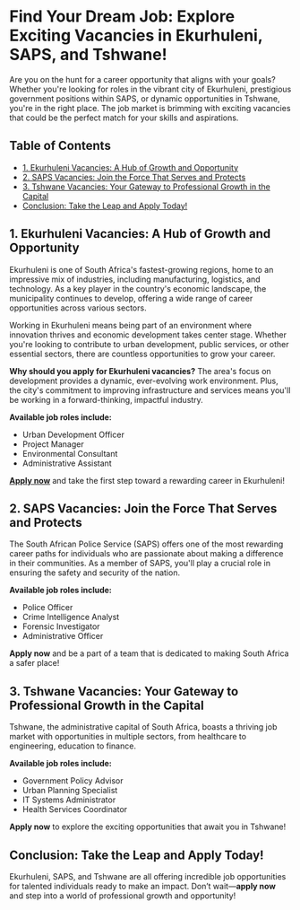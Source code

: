 # Find Your Dream Job: Explore Exciting Vacancies in Ekurhuleni, SAPS, and Tshwane!

Are you on the hunt for a career opportunity that aligns with your goals? Whether you're looking for roles in the vibrant city of Ekurhuleni, prestigious government positions within SAPS, or dynamic opportunities in Tshwane, you're in the right place. The job market is brimming with exciting vacancies that could be the perfect match for your skills and aspirations.

## Table of Contents
- [1. Ekurhuleni Vacancies: A Hub of Growth and Opportunity](#1-ekurhuleni-vacancies-a-hub-of-growth-and-opportunity)
- [2. SAPS Vacancies: Join the Force That Serves and Protects](#2-saps-vacancies-join-the-force-that-serves-and-protects)
- [3. Tshwane Vacancies: Your Gateway to Professional Growth in the Capital](#3-tshwane-vacancies-your-gateway-to-professional-growth-in-the-capital)
- [Conclusion: Take the Leap and Apply Today!](#conclusion-take-the-leap-and-apply-today)

## 1. Ekurhuleni Vacancies: A Hub of Growth and Opportunity
Ekurhuleni is one of South Africa's fastest-growing regions, home to an impressive mix of industries, including manufacturing, logistics, and technology. As a key player in the country's economic landscape, the municipality continues to develop, offering a wide range of career opportunities across various sectors.

Working in Ekurhuleni means being part of an environment where innovation thrives and economic development takes center stage. Whether you're looking to contribute to urban development, public services, or other essential sectors, there are countless opportunities to grow your career.

**Why should you apply for Ekurhuleni vacancies?** The area's focus on development provides a dynamic, ever-evolving work environment. Plus, the city's commitment to improving infrastructure and services means you'll be working in a forward-thinking, impactful industry.

**Available job roles include:**
- Urban Development Officer
- Project Manager
- Environmental Consultant
- Administrative Assistant

**[Apply now](https://vacanciesonlineapplication.com/www-ekurhuleni-gov-za-vacancies/)** and take the first step toward a rewarding career in Ekurhuleni!

## 2. SAPS Vacancies: Join the Force That Serves and Protects
The South African Police Service (SAPS) offers one of the most rewarding career paths for individuals who are passionate about making a difference in their communities. As a member of SAPS, you'll play a crucial role in ensuring the safety and security of the nation.

**Available job roles include:**
- Police Officer
- Crime Intelligence Analyst
- Forensic Investigator
- Administrative Officer

**Apply now** and be a part of a team that is dedicated to making South Africa a safer place!

## 3. Tshwane Vacancies: Your Gateway to Professional Growth in the Capital
Tshwane, the administrative capital of South Africa, boasts a thriving job market with opportunities in multiple sectors, from healthcare to engineering, education to finance.

**Available job roles include:**
- Government Policy Advisor
- Urban Planning Specialist
- IT Systems Administrator
- Health Services Coordinator

**Apply now** to explore the exciting opportunities that await you in Tshwane!

## Conclusion: Take the Leap and Apply Today!
Ekurhuleni, SAPS, and Tshwane are all offering incredible job opportunities for talented individuals ready to make an impact. Don’t wait—**apply now** and step into a world of professional growth and opportunity!
